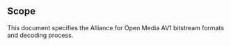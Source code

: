 
## Scope

This document specifies the Alliance for Open Media AV1 bitstream formats and
decoding process.
